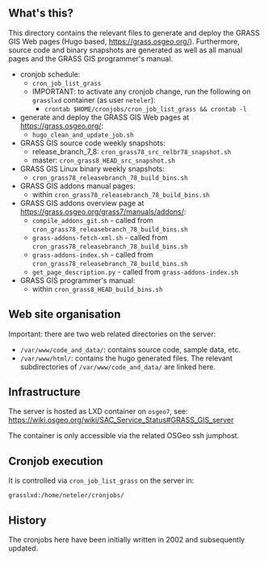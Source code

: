## What's this?

This directory contains the relevant files to generate and deploy the GRASS GIS Web pages (Hugo based, https://grass.osgeo.org/). Furthermore, source code and binary snapshots are generated as well as all manual pages and the GRASS GIS programmer's manual.

- cronjob schedule:
    - `cron_job_list_grass`
    - IMPORTANT: to activate any cronjob change, run the following on `grasslxd` container (as user `neteler`):
        - `crontab $HOME/cronjobs/cron_job_list_grass && crontab -l`
- generate and deploy the GRASS GIS Web pages at https://grass.osgeo.org/:
    - `hugo_clean_and_update_job.sh`
- GRASS GIS source code weekly snapshots:
    - release_branch_7_8: `cron_grass78_src_relbr78_snapshot.sh`
    - master: `cron_grass8_HEAD_src_snapshot.sh`
- GRASS GIS Linux binary weekly snapshots:
    - `cron_grass78_releasebranch_78_build_bins.sh`
- GRASS GIS addons manual pages:
    - within `cron_grass78_releasebranch_78_build_bins.sh`
- GRASS GIS addons overview page at https://grass.osgeo.org/grass7/manuals/addons/:
    - `compile_addons_git.sh` - called from `cron_grass78_releasebranch_78_build_bins.sh`
    - `grass-addons-fetch-xml.sh` - called from `cron_grass78_releasebranch_78_build_bins.sh`
    - `grass-addons-index.sh` - called from `cron_grass78_releasebranch_78_build_bins.sh`
    - `get_page_description.py` - called from `grass-addons-index.sh`
- GRASS GIS programmer's manual:
    - within `cron_grass8_HEAD_build_bins.sh`

## Web site organisation

Important: there are two web related directories on the server:

- `/var/www/code_and_data/`: contains source code, sample data, etc.
- `/var/www/html/`: contains the hugo generated files. The relevant subdirectories of `/var/www/code_and_data/` are linked here.

## Infrastructure

The server is hosted as LXD container on `osgeo7`, see: https://wiki.osgeo.org/wiki/SAC_Service_Status#GRASS_GIS_server

The container is only accessible via the related OSGeo ssh jumphost.

## Cronjob execution

It is controlled via `cron_job_list_grass` on the server in:

```
grasslxd:/home/neteler/cronjobs/
```

## History

The cronjobs here have been initially written in 2002 and subsequently updated.
